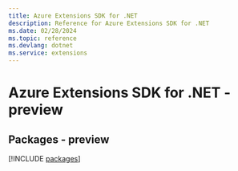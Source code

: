 ```yaml
---
title: Azure Extensions SDK for .NET
description: Reference for Azure Extensions SDK for .NET
ms.date: 02/28/2024
ms.topic: reference
ms.devlang: dotnet
ms.service: extensions
---
```

# Azure Extensions SDK for .NET - preview
## Packages - preview
[!INCLUDE [packages](extensions-index.md)]